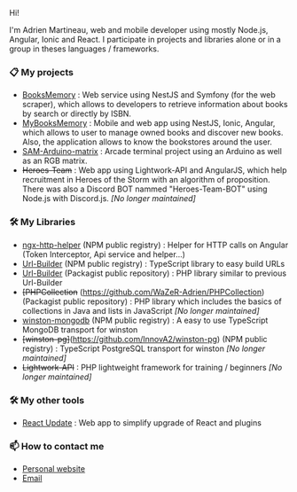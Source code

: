 Hi!

I'm Adrien Martineau, web and mobile developer using mostly Node.js, Angular, Ionic and React. I participate in projects and libraries alone or in a group in theses languages / frameworks.

### 📋 My projects

- [BooksMemory](https://github.com/InnovA2/booksmemory) : Web service using NestJS and Symfony (for the web scraper), which allows to developers to retrieve information about books by search or directly by ISBN.
- [MyBooksMemory](https://github.com/InnovA2/mybooksmemory) : Mobile and web app using NestJS, Ionic, Angular, which allows to user to manage owned books and discover new books. Also, the application allows to know the bookstores around the user.
- [SAM-Arduino-matrix](https://github.com/WaZeR-Adrien/SAM-Arduino-matrix) : Arcade terminal project using an Arduino as well as an RGB matrix.
- ~~Heroes-Team~~ : Web app using Lightwork-API and AngularJS, which help recruitment in Heroes of the Storm with an algorithm of proposition. There was also a Discord BOT nammed "Heroes-Team-BOT" using Node.js with Discord.js. *[No longer maintained]*

### 🛠 My Libraries

- [ngx-http-helper](https://github.com/InnovA2/ngx-http-helper) (NPM public registry) : Helper for HTTP calls on Angular (Token Interceptor, Api service and helper...)
- [Url-Builder](https://github.com/InnovA2/url-builder) (NPM public registry) : TypeScript library to easy build URLs
- [Url-Builder](https://github.com/InnovA2/url-builder-php) (Packagist public repository) : PHP library similar to previous Url-Builder
- ~~[PHPCollection~~ (https://github.com/WaZeR-Adrien/PHPCollection) (Packagist public repository) : PHP library which includes the basics of collections in Java and lists in JavaScript *[No longer maintained]*
- [winston-mongodb](https://github.com/InnovA2/winston-mongodb) (NPM public registry) : A easy to use TypeScript MongoDB transport for winston
- ~~[winston-pg]~~(https://github.com/InnovA2/winston-pg) (NPM public registry) : TypeScript PostgreSQL transport for winston *[No longer maintained]*
- ~~Lightwork-API~~ : PHP lightweight framework for training / beginners *[No longer maintained]*

### 🛠 My other tools

- [React Update](https://github.com/WaZeR-Adrien/react-update) : Web app to simplify upgrade of React and plugins

### 📫 How to contact me
- [Personal website](https://adrien-martineau.fr)
- [Email](mailto:contact@adrien-martineau.fr)
